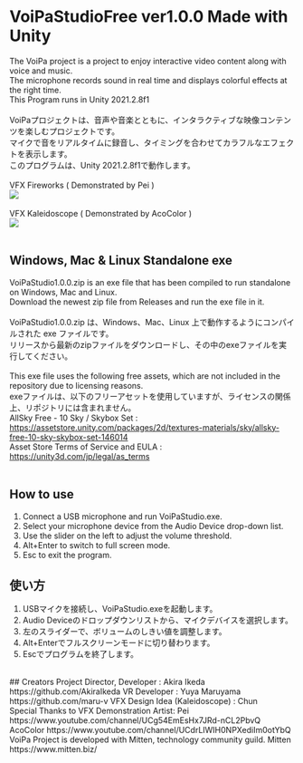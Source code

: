 # VoiPaStudioFree ver1.0.0 Made with Unity
The VoiPa project is a project to enjoy interactive video content along with voice and music.  
The microphone records sound in real time and displays colorful effects at the right time.  
This Program runs in Unity 2021.2.8f1  
<br>
VoiPaプロジェクトは、音声や音楽とともに、インタラクティブな映像コンテンツを楽しむプロジェクトです。  
マイクで音をリアルタイムに録音し、タイミングを合わせてカラフルなエフェクトを表示します。  
このプログラムは、Unity 2021.2.8f1で動作します。  
<br>
VFX Fireworks ( Demonstrated by Pei )
<br>
[![](https://img.youtube.com/vi/rkTLEKyIi5k/0.jpg)](https://www.youtube.com/watch?v=rkTLEKyIi5k)  
<br>
VFX Kaleidoscope ( Demonstrated by AcoColor )
<br>
[![](https://img.youtube.com/vi/GWgcSyNHSb4/0.jpg)](https://www.youtube.com/watch?v=GWgcSyNHSb4)  
<br>
## Windows, Mac & Linux Standalone exe  
VoiPaStudio1.0.0.zip is an exe file that has been compiled to run standalone on Windows, Mac and Linux.  
Download the newest zip file from Releases and run the exe file in it.  
<br>
VoiPaStudio1.0.0.zip は、Windows、Mac、Linux 上で動作するようにコンパイルされた exe ファイルです。  
リリースから最新のzipファイルをダウンロードし、その中のexeファイルを実行してください。  
<br>
This exe file uses the following free assets, which are not included in the repository due to licensing reasons.  
exeファイルは、以下のフリーアセットを使用していますが、ライセンスの関係上、リポジトリには含まれません。  
AllSky Free - 10 Sky / Skybox Set :  
https://assetstore.unity.com/packages/2d/textures-materials/sky/allsky-free-10-sky-skybox-set-146014  
Asset Store Terms of Service and EULA : https://unity3d.com/jp/legal/as_terms  
<br>
## How to use
1. Connect a USB microphone and run VoiPaStudio.exe.  
2. Select your microphone device from the Audio Device drop-down list.  
3. Use the slider on the left to adjust the volume threshold.  
4. Alt+Enter to switch to full screen mode.  
5. Esc to exit the program.  
## 使い方
1. USBマイクを接続し、VoiPaStudio.exeを起動します。  
2. Audio Deviceのドロップダウンリストから、マイクデバイスを選択します。  
3. 左のスライダーで、ボリュームのしきい値を調整します。  
4. Alt+Enterでフルスクリーンモードに切り替わります。  
5. Escでプログラムを終了します。  
<br>
## Creators  
Project Director, Developer : Akira Ikeda https://github.com/AkiraIkeda  
VR Developer : Yuya Maruyama https://github.com/maru-v  
VFX Design Idea (Kaleidoscope) : Chun  
<br>
Special Thanks to  
VFX Demonstration Artist:   
Pei https://www.youtube.com/channel/UCg54EmEsHx7JRd-nCL2PbvQ  
AcoColor https://www.youtube.com/channel/UCdrLIWIH0NPXediIm0otYbQ  
<br>
VoiPa Project is developed with Mitten, technology community guild.  
Mitten https://www.mitten.biz/  
